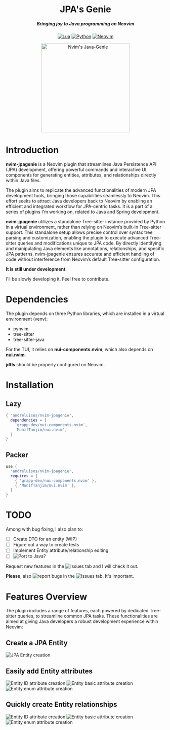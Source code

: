 <div align="center">

# JPA's Genie

##### Bringing joy to Java programming on Neovim

[![Lua](https://img.shields.io/badge/Lua-blue.svg?style=for-the-badge&logo=lua)](http://www.lua.org)
[![Python](https://img.shields.io/badge/python-3670A0?style=for-the-badge&logo=python&logoColor=ffdd54)](http://www.python.org)
[![Neovim](https://img.shields.io/badge/Neovim%200.9+-blue.svg?style=for-the-badge&logo=neovim)](https://neovim.io)

<img alt="Nvim's Java-Genie" height="280" src="https://github.com/andreluisos/nvim-javagenie/blob/main/logo/Logo.png" />
</div>

# Introduction

**nvim-jpagenie** is a Neovim plugin that streamlines Java Persistence API (JPA) development, offering powerful commands and interactive UI components for generating entities, attributes, and relationships directly within Java files.

The plugin aims to replicate the advanced functionalities of modern JPA development tools, bringing those capabilities seamlessly to Neovim. This effort seeks to attract Java developers back to Neovim by enabling an efficient and integrated workflow for JPA-centric tasks. It is a part of a series of plugins I'm working on, related to Java and Spring development.

**nvim-jpagenie** utilizes a standalone Tree-sitter instance provided by Python in a virtual environment, rather than relying on Neovim’s built-in Tree-sitter support. This standalone setup allows precise control over syntax tree parsing and customization, enabling the plugin to execute advanced Tree-sitter queries and modifications unique to JPA code. By directly identifying and manipulating Java elements like annotations, relationships, and specific JPA patterns, nvim-jpagenie ensures accurate and efficient handling of code without interference from Neovim’s default Tree-sitter configuration.

**It is still under development**.

I'll be slowly developing it. Feel free to contribute.

# Dependencies

The plugin depends on three Python libraries, which are installed in a virtual environment (venv):
- pynvim
- tree-sitter
- tree-sitter-java

For the TUI, it relies on **nui-components.nvim**, which also depends on **nui.nvim**.

**jdtls** should be properly configured on Neovim.

# Installation
## Lazy

```lua
{ 'andreluisos/nvim-jpagenie',
  dependencies = {
    'grapp-dev/nui-components.nvim',
    'MunifTanjim/nui.nvim',
  }
}
```
## Packer

```lua
use {
  'andreluisos/nvim-jpagenie',
  requires = {
    { 'grapp-dev/nui-components.nvim' },
    { 'MunifTanjim/nui.nvim' },
  }
}
```
# TODO
Among with bug fixing, I also plan to:

- [ ] Create DTO for an entity (WIP)
- [ ] Figure out a way to create tests
- [ ] Implement Entity attribute/relationship editing
- [ ] ![Port to Java?](https://github.com/andreluisos/nvim-jpagenie/issues/9)

Request new features in the ![**Issues**](https://github.com/andreluisos/nvim-jpagenie/issues) tab and I will check it out.

**Please**, also ![**report bugs**](https://github.com/andreluisos/nvim-jpagenie/issues) in the ![**Issues**](https://github.com/andreluisos/nvim-jpagenie/issues) tab. It's important.

# Features Overview

The plugin includes a range of features, each powered by dedicated Tree-sitter queries, to streamline common JPA tasks. These functionalities are aimed at giving Java developers a robust development experience within Neovim:

## Create a JPA Entity
![JPA Entity creation](https://github.com/andreluisos/nvim-jpagenie/blob/media/create_entity.gif)

## Easily add Entity attributes
![Entity ID attribute creation](https://github.com/andreluisos/nvim-jpagenie/blob/media/create_id_attribute.gif)
![Entity basic attribute creation](https://github.com/andreluisos/nvim-jpagenie/blob/media/create_basic_attribute.gif)
![Entity enum attribute creation](https://github.com/andreluisos/nvim-jpagenie/blob/media/create_enum_attribute.gif)

## Quickly create Entity relationships
![Entity ID attribute creation](https://github.com/andreluisos/nvim-jpagenie/blob/media/create_many_to_one.gif)
![Entity basic attribute creation](https://github.com/andreluisos/nvim-jpagenie/blob/media/create_one_to_one.gif)
![Entity enum attribute creation](https://github.com/andreluisos/nvim-jpagenie/blob/media/create_many_to_many.gif)


